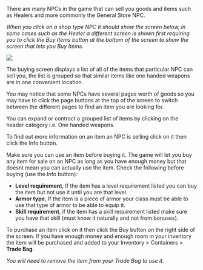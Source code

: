 There are many NPCs in the game that can sell you goods and items such as Healers and more commonly the General Store NPC.

_When you click on a shop type NPC it should show the screen below, in some cases such as the Healer a different screen is shown first requiring you to click the Buy Items button at the bottom of the screen to show the screen that lets you Buy Items._

[![](https://lohcdn.com/images/t_buying.jpg)](https://lohcdn.com/images/buying.jpg)

The buying screen displays a list of all of the items that particular NPC can sell you, the list is grouped so that similar items like one handed weapons are in one convenient location.

You may notice that some NPCs have several pages worth of goods so you may have to click the page buttons at the top of the screen to switch between the different pages to find an item you are looking for.

You can expand or contract a grouped list of items by clicking on the header category i.e. One handed weapons.

To find out more information on an item an NPC is selling click on it then click the Info button.

Make sure you can use an item before buying it. The game will let you buy any item for sale on an NPC as long as you have enough money but that doesnt mean you can actually use the item. Check the following before buying (use the Info button):

*   **Level requirement**, If the item has a level requirement listed you can buy the item but not use it until you are that level.
*   **Armor type**, If the item is a piece of armor your class must be able to use that type of armor to be able to equip it.
*   **Skill requirement**, if the item has a skill requirement listed make sure you have that skill (must know it naturally and not from bonuses).

To purchase an item click on it then click the Buy button on the right side of the screen. If you have enough money and enough room in your inventory the item will be purchased and added to your Inventory > Containers > **Trade Bag**.

_You will need to remove the item from your Trade Bag to use it._